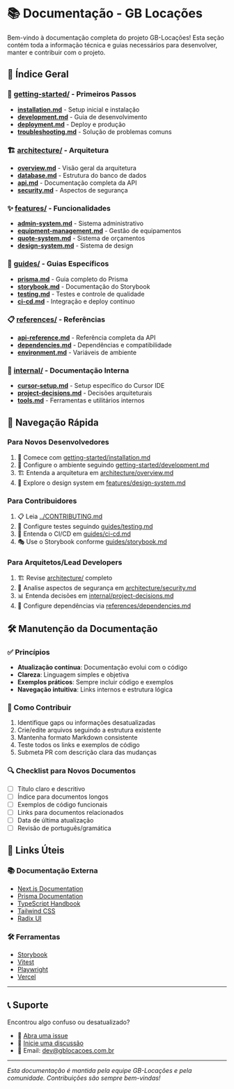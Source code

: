 # 📚 Documentação - GB Locações

Bem-vindo à documentação completa do projeto GB-Locações! Esta seção contém toda
a informação técnica e guias necessários para desenvolver, manter e contribuir
com o projeto.

## 📖 Índice Geral

### 🚀 [getting-started/](./getting-started/) - Primeiros Passos

- **[installation.md](./getting-started/installation.md)** - Setup inicial e
  instalação
- **[development.md](./getting-started/development.md)** - Guia de
  desenvolvimento
- **[deployment.md](./getting-started/deployment.md)** - Deploy e produção
- **[troubleshooting.md](./getting-started/troubleshooting.md)** - Solução de
  problemas comuns

### 🏗️ [architecture/](./architecture/) - Arquitetura

- **[overview.md](./architecture/overview.md)** - Visão geral da arquitetura
- **[database.md](./architecture/database.md)** - Estrutura do banco de dados
- **[api.md](./architecture/api.md)** - Documentação completa da API
- **[security.md](./architecture/security.md)** - Aspectos de segurança

### ✨ [features/](./features/) - Funcionalidades

- **[admin-system.md](./features/admin-system.md)** - Sistema administrativo
- **[equipment-management.md](./features/equipment-management.md)** - Gestão de
  equipamentos
- **[quote-system.md](./features/quote-system.md)** - Sistema de orçamentos
- **[design-system.md](./features/design-system.md)** - Sistema de design

### 📖 [guides/](./guides/) - Guias Específicos

- **[prisma.md](./guides/prisma.md)** - Guia completo do Prisma
- **[storybook.md](./guides/storybook.md)** - Documentação do Storybook
- **[testing.md](./guides/testing.md)** - Testes e controle de qualidade
- **[ci-cd.md](./guides/ci-cd.md)** - Integração e deploy contínuo

### 📋 [references/](./references/) - Referências

- **[api-reference.md](./references/api-reference.md)** - Referência completa da
  API
- **[dependencies.md](./references/dependencies.md)** - Dependências e
  compatibilidade
- **[environment.md](./references/environment.md)** - Variáveis de ambiente

### 🔧 [internal/](./internal/) - Documentação Interna

- **[cursor-setup.md](./internal/cursor-setup.md)** - Setup específico do Cursor
  IDE
- **[project-decisions.md](./internal/project-decisions.md)** - Decisões
  arquiteturais
- **[tools.md](./internal/tools.md)** - Ferramentas e utilitários internos

## 🎯 Navegação Rápida

### Para Novos Desenvolvedores

1. 📖 Comece com
   [getting-started/installation.md](./getting-started/installation.md)
2. 🔧 Configure o ambiente seguindo
   [getting-started/development.md](./getting-started/development.md)
3. 🏗️ Entenda a arquitetura em
   [architecture/overview.md](./architecture/overview.md)
4. 🎨 Explore o design system em
   [features/design-system.md](./features/design-system.md)

### Para Contribuidores

1. 📋 Leia [../CONTRIBUTING.md](../CONTRIBUTING.md)
2. 🧪 Configure testes seguindo [guides/testing.md](./guides/testing.md)
3. 🔄 Entenda o CI/CD em [guides/ci-cd.md](./guides/ci-cd.md)
4. 🎭 Use o Storybook conforme [guides/storybook.md](./guides/storybook.md)

### Para Arquitetos/Lead Developers

1. 🏗️ Revise [architecture/](./architecture/) completo
2. 🔐 Analise aspectos de segurança em
   [architecture/security.md](./architecture/security.md)
3. 📊 Entenda decisões em
   [internal/project-decisions.md](./internal/project-decisions.md)
4. 🔗 Configure dependências via
   [references/dependencies.md](./references/dependencies.md)

## 🛠️ Manutenção da Documentação

### ✅ Princípios

- **Atualização contínua**: Documentação evolui com o código
- **Clareza**: Linguagem simples e objetiva
- **Exemplos práticos**: Sempre incluir código e exemplos
- **Navegação intuitiva**: Links internos e estrutura lógica

### 📝 Como Contribuir

1. Identifique gaps ou informações desatualizadas
2. Crie/edite arquivos seguindo a estrutura existente
3. Mantenha formato Markdown consistente
4. Teste todos os links e exemplos de código
5. Submeta PR com descrição clara das mudanças

### 🔍 Checklist para Novos Documentos

- [ ] Título claro e descritivo
- [ ] Índice para documentos longos
- [ ] Exemplos de código funcionais
- [ ] Links para documentos relacionados
- [ ] Data de última atualização
- [ ] Revisão de português/gramática

## 🔗 Links Úteis

### 📚 Documentação Externa

- [Next.js Documentation](https://nextjs.org/docs)
- [Prisma Documentation](https://www.prisma.io/docs)
- [TypeScript Handbook](https://www.typescriptlang.org/docs)
- [Tailwind CSS](https://tailwindcss.com/docs)
- [Radix UI](https://www.radix-ui.com/primitives/docs/overview/introduction)

### 🛠️ Ferramentas

- [Storybook](https://storybook.js.org/docs)
- [Vitest](https://vitest.dev/guide)
- [Playwright](https://playwright.dev/docs/intro)
- [Vercel](https://vercel.com/docs)

---

## 📞 Suporte

Encontrou algo confuso ou desatualizado?

- 🐛 [Abra uma issue](https://github.com/GBLocacoes/GB-Locacoes/issues)
- 💬
  [Inicie uma discussão](https://github.com/GBLocacoes/GB-Locacoes/discussions)
- 📧 Email: dev@gblocacoes.com.br

---

_Esta documentação é mantida pela equipe GB-Locações e pela comunidade.
Contribuições são sempre bem-vindas!_
